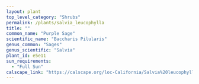 ```yaml
---
layout: plant                                                              
top_level_category: "Shrubs"
permalink: /plants/salvia_leucophylla
title: ""
common_name: "Purple Sage"
scientific_name: "Baccharis Pilularis"
genus_common: "Sages" 
genus_scientific: "Salvia"
plant_id: e5e11
sun_requirements:
  - "Full Sun"
calscape_link: "https://calscape.org/loc-California/Salvia%20leucophylla(%20)"
---
```


